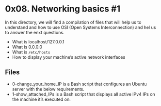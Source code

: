 # 0x08. Networking basics #1
In this directory, we will find a compilation of files that will help us to understand and how to use OSI (Open Systems Interconnection) and hel us to answer the enxt questions.
-   What is localhost/127.0.0.1
-   What is 0.0.0.0
-   What is  `/etc/hosts`
-   How to display your machine’s active network interfaces

## Files

 - 0-change_your_home_IP is a Bash script that configures an Ubuntu server with the below requirements.
 - 1-show_attached_IPs is a Bash script that displays all active IPv4 IPs on the machine it’s executed on.